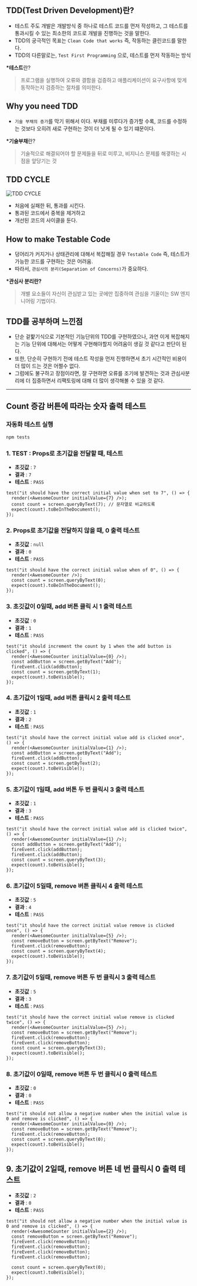 ## TDD(Test Driven Development)란?

- 테스트 주도 개발은 개발방식 중 하나로 테스트 코드를 먼저 작성하고, 그 테스트를 통과시킬 수 있는 최소한의 코드로 개발을 진행하는 것을 말한다.
- TDD의 궁극적인 목표는 `Clean Code that works` 즉, 작동하는 클린코드를 말한다.
- TDD의 다른말로는, `Test First Programming` 으로, 테스트를 먼저 작동하는 방식

**\*테스트**란?

> 프로그램을 실행하여 오류와 결함을 검증하고 애플리케이션이 요구사항에 맞게 동작하는지 검증하는 절차를 의미한다.

## Why you need TDD

- `기술 부채의 증가`를 막기 위해서 이다. 부채를 미루다가 증가할 수록, 코드를 수정하는 것보다 오히려 새로 구현하는 것이 더 낫게 될 수 있기 떄문이다.

**\*기술부채**란?

> 기술적으로 해결되어야 할 문제들을 뒤로 미루고, 비지니스 문제를 해곃하는 시점을 앞당기는 것

## TDD CYCLE

![TDD CYCLE](./assets/tdd.png)

- 처음에 실패한 뒤, 통과를 시킨다.
- 통과된 코드에서 중복을 제거하고
- 개선된 코드의 사이클을 둔다.

## How to make Testable Code

- 덩어리가 커지거나 상태관리에 대해서 복잡해질 경우 `Testable Code` 즉, 테스트가 가능한 코드를 구현하는 것은 어려움.
- 따라서, `관심사의 분리(Separation of Concerns)`가 중요하다.

**\*관심사 분리란?**

> 개별 요소들이 자신이 관심받고 있는 곳에만 집중하여 관심을 기울이는 SW 엔지니어링 기법이다.

## TDD를 공부하며 느낀점

- 단순 겉핥기식으로 기본적인 기능단위의 TDD를 구현하였으나, 과연 이게 복잡해지는 기능 단위에 대해서는 어떻게 구현해야할지 어려움이 생길 것 같다고 판단이 된다.
- 또한, 단순히 구현하기 전에 테스트 작성을 먼저 진행하면서 초기 시간적인 비용이 더 많이 드는 것은 어쩔수 없다.
- 그럼에도 불구하고 장점이라면, 잘 구현하면 오류를 조기에 발견하는 것과 관심사분리에 더 집중하면서 리팩토링에 대해 더 많이 생각해볼 수 있을 것 같다.

---

## Count 증감 버튼에 따라는 숫자 출력 테스트

### 자동화 테스트 실행

```bash
npm tests
```

### 1. TEST : Props로 초기값을 전달할 때, 테스트

- **초깃값** : `7`
- **결과** : `7`
- **테스트** : `PASS`

```tsx
test("it should have the correct initial value when set to 7", () => {
  render(<AwesomeCounter initialValue={7} />);
  const count = screen.queryByText(7); // 문자열로 비교하도록
  expect(count).toBeInTheDocument();
});
```

### 2. Props로 초기값을 전달하지 않을 때, 0 출력 테스트

- **초깃값** : `null`
- **결과** : `0`
- **테스트** : `PASS`

```tsx
test("it should have the correct initial value when of 0", () => {
  render(<AwesomeCounter />);
  const count = screen.queryByText(0);
  expect(count).toBeInTheDocument();
});
```

### 3. 초깃값이 0일때, add 버튼 클릭 시 1 출력 테스트

- **초깃값** : `0`
- **결과** : `1`
- **테스트** : `PASS`

```tsx
test("it should increment the count by 1 when the add button is clicked", () => {
  render(<AwesomeCounter initialValue={0} />);
  const addButton = screen.getByText("Add");
  fireEvent.click(addButton);
  const count = screen.getByText(1);
  expect(count).toBeVisible();
});
```

### 4. 초기값이 1일때, add 버튼 클릭시 2 출력 테스트

- **초깃값** : `1`
- **결과** : `2`
- **테스트** : `PASS`

```tsx
test("it should have the correct initial value add is clicked once", () => {
  render(<AwesomeCounter initialValue={1} />);
  const addButton = screen.getByText("Add");
  fireEvent.click(addButton);
  const count = screen.getByText(2);
  expect(count).toBeVisible();
});
```

### 5. 초기값이 1일때, add 버튼 두 번 클릭시 3 출력 테스트

- **초깃값** : `1`
- **결과** : `3`
- **테스트** : `PASS`

```tsx
test("it should have the correct initial value add is clicked twice", () => {
  render(<AwesomeCounter initialValue={1} />);
  const addButton = screen.getByText("Add");
  fireEvent.click(addButton);
  fireEvent.click(addButton);
  const count = screen.queryByText(3);
  expect(count).toBeVisible();
});
```

### 6. 초기값이 5일때, remove 버튼 클릭시 4 출력 테스트

- **초깃값** : `5`
- **결과** : `4`
- **테스트** : `PASS`

```tsx
test("it should have the correct initial value remove is clicked once", () => {
  render(<AwesomeCounter initialValue={5} />);
  const removeButton = screen.getByText("Remove");
  fireEvent.click(removeButton);
  const count = screen.queryByText(4);
  expect(count).toBeVisible();
});
```

### 7. 초기값이 5일때, remove 버튼 두 번 클릭시 3 출력 테스트

- **초깃값** : `5`
- **결과** : `3`
- **테스트** : `PASS`

```tsx
test("it should have the correct initial value remove is clicked twice", () => {
  render(<AwesomeCounter initialValue={5} />);
  const removeButton = screen.getByText("Remove");
  fireEvent.click(removeButton);
  fireEvent.click(removeButton);
  const count = screen.queryByText(3);
  expect(count).toBeVisible();
});
```

### 8. 초기값이 0일때, remove 버튼 두 번 클릭시 0 출력 테스트

- **초깃값** : `0`
- **결과** : `0`
- **테스트** : `PASS`

```tsx
test("it should not allow a negative number when the initial value is 0 and remove is clicked", () => {
  render(<AwesomeCounter initialValue={0} />);
  const removeButton = screen.getByText("Remove");
  fireEvent.click(removeButton);
  const count = screen.queryByText(0);
  expect(count).toBeVisible();
});
```

## 9. 초기값이 2일때, remove 버튼 네 번 클릭시 0 출력 테스트

- **초깃값** : `2`
- **결과** : `0`
- **테스트** : `PASS`

```tsx
test("it should not allow a negative number when the initial value is 0 and remove is clicked", () => {
  render(<AwesomeCounter initialValue={2} />);
  const removeButton = screen.getByText("Remove");
  fireEvent.click(removeButton);
  fireEvent.click(removeButton);
  fireEvent.click(removeButton);
  fireEvent.click(removeButton);

  const count = screen.queryByText(0);
  expect(count).toBeVisible();
});
```
